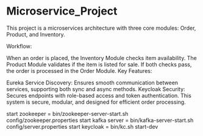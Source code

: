 # Microservice_Project

This project is a microservices architecture with three core modules: Order, Product, and Inventory.

Workflow:

When an order is placed, the Inventory Module checks item availability.
The Product Module validates if the item is listed for sale.
If both checks pass, the order is processed in the Order Module.
Key Features:

Eureka Service Discovery: Ensures smooth communication between services, supporting both sync and async methods.
Keycloak Security: Secures endpoints with role-based access and token authentication.
This system is secure, modular, and designed for efficient order processing.

start zookeeper = bin/zookeeper-server-start.sh config/zookeeper.properties
start kafka server = bin/kafka-server-start.sh config/server.properties
start keycloak = bin/kc.sh start-dev

